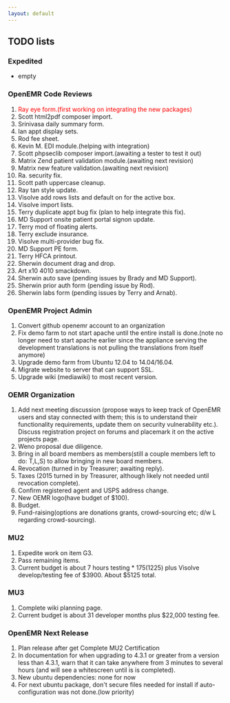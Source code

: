 ```yaml
---
layout: default
---
```

## TODO lists

### Expedited
* empty

### OpenEMR Code Reviews
1. <span style="color: red">Ray eye form.(first working on integrating the new packages)</span>
1. Scott html2pdf composer import.
1. Srinivasa daily summary form.
1. Ian appt display sets.
1. Rod fee sheet.
1. Kevin M. EDI module.(helping with integration)
1. Scott phpseclib composer import.(awaiting a tester to test it out)
1. Matrix Zend patient validation module.(awaiting next revision)
1. Matrix new feature validation.(awaiting next revision)
1. Ra. security fix.
1. Scott path uppercase cleanup.
1. Ray tan style update.
1. Visolve add rows lists and default on for the active box.
1. Visolve import lists.
1. Terry duplicate appt bug fix (plan to help integrate this fix).
1. MD Support onsite patient portal signon update.
1. Terry mod of floating alerts.
1. Terry exclude insurance.
1. Visolve multi-provider bug fix.
1. MD Support PE form.
1. Terry HFCA printout.
1. Sherwin document drag and drop.
1. Art x10 4010 smackdown.
1. Sherwin auto save (pending issues by Brady and MD Support).
1. Sherwin prior auth form (pending issue by Rod).
1. Sherwin labs form (pending issues by Terry and Arnab).

### OpenEMR Project Admin
1. Convert github openemr account to an organization
1. Fix demo farm to not start apache until the entire install is done.(note no longer need to start apache earlier since the appliance serving the development translations is not pulling the translations from itself anymore)
1. Upgrade demo farm from Ubuntu 12.04 to 14.04/16.04.
1. Migrate website to server that can support SSL.
1. Upgrade wiki (mediawiki) to most recent version.

### OEMR Organization
1. Add next meeting discussion (propose ways to keep track of OpenEMR users and stay connected with them;
this is to understand their functionality requirements, update them on security vulnerability etc.). Discuss registration project on forums and placemark it on the active projects page.
1. Weno proposal due diligence.
1. Bring in all board members as members(still a couple members left to do: T,L,S) to allow bringing in new board members.
1. Revocation (turned in by Treasurer; awaiting reply).
1. Taxes (2015 turned in by Treasurer, although likely not needed until revocation complete).
1. Confirm registered agent and USPS address change.
1. New OEMR logo(have budget of $100).
1. Budget.
1. Fund-raising(options are donations grants, crowd-sourcing etc; d/w L regarding crowd-sourcing).

### MU2
1. Expedite work on item G3.
1. Pass remaining items.
1. Current budget is about 7 hours testing * $175 ($1225) plus Visolve develop/testing fee of $3900. About $5125 total.

### MU3
1. Complete wiki planning page.
1. Current budget is about 31 developer months plus $22,000 testing fee. 

### OpenEMR Next Release
1. Plan release after get Complete MU2 Certification
1. In documentation for when upgrading to 4.3.1 or greater from a version less than 4.3.1, warn that it can take anywhere from 3 minutes to several hours (and will see a whitescreen until is is completed).
1. New ubuntu dependencies: none for now
1. For next ubuntu package, don't secure files needed for install if auto-configuration was not done.(low priority)
